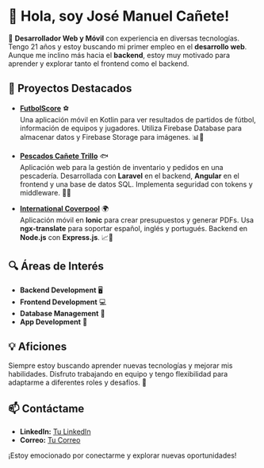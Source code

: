 # 👋 Hola, soy José Manuel Cañete!

🔧 **Desarrollador Web y Móvil** con experiencia en diversas tecnologías. Tengo 21 años y estoy buscando mi primer empleo en el **desarrollo web**. Aunque me inclino más hacia el **backend**, estoy muy motivado para aprender y explorar tanto el frontend como el backend.

## 🚀 Proyectos Destacados

- **[FutbolScore](#)** ⚽  
  Una aplicación móvil en Kotlin para ver resultados de partidos de fútbol, información de equipos y jugadores. Utiliza Firebase Database para almacenar datos y Firebase Storage para imágenes. 📊📸

- **[Pescados Cañete Trillo](#)** 🐟  
  Aplicación web para la gestión de inventario y pedidos en una pescadería. Desarrollada con **Laravel** en el backend, **Angular** en el frontend y una base de datos SQL. Implementa seguridad con tokens y middleware. 🛒🔐

- **[International Coverpool](#)** 🌍  
  Aplicación móvil en **Ionic** para crear presupuestos y generar PDFs. Usa **ngx-translate** para soportar español, inglés y portugués. Backend en **Node.js** con **Express.js**. 📈📝

## 🔍 Áreas de Interés

- **Backend Development** 🖥️  
- **Frontend Development** 💻  
- **Database Management** 📂  
- **App Development** 📱

## 💡 Aficiones

Siempre estoy buscando aprender nuevas tecnologías y mejorar mis habilidades. Disfruto trabajando en equipo y tengo flexibilidad para adaptarme a diferentes roles y desafíos. 🌟

## 📫 Contáctame

- **LinkedIn:** [Tu LinkedIn](www.linkedin.com/in/josemanuelct)  
- **Correo:** [Tu Correo](mailto:josemanuel30503@hotmail.com)  

¡Estoy emocionado por conectarme y explorar nuevas oportunidades!
